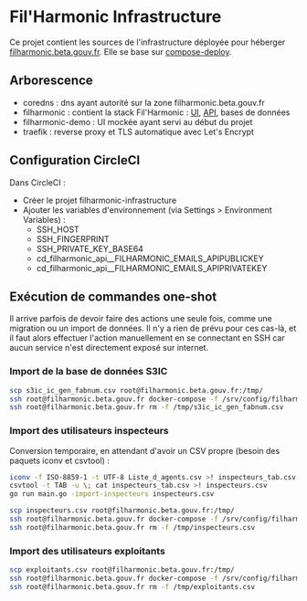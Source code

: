 # Fil'Harmonic Infrastructure

Ce projet contient les sources de l'infrastructure déployée pour héberger [filharmonic.beta.gouv.fr](https://filharmonic.beta.gouv.fr).
Elle se base sur [compose-deploy](https://github.com/totakoko/compose-deploy).


## Arborescence

- coredns : dns ayant autorité sur la zone filharmonic.beta.gouv.fr
- filharmonic : contient la stack Fil'Harmonic : [UI](https://github.com/MTES-MCT/filharmonic-ui), [API](https://github.com/MTES-MCT/filharmonic-api), bases de données
- filharmonic-demo : UI mockée ayant servi au début du projet
- traefik : reverse proxy et TLS automatique avec Let's Encrypt


## Configuration CircleCI

Dans CircleCI :
- Créer le projet filharmonic-infrastructure
- Ajouter les variables d'environnement (via Settings > Environment Variables) :
  - SSH_HOST
  - SSH_FINGERPRINT
  - SSH_PRIVATE_KEY_BASE64
  - cd_filharmonic_api__FILHARMONIC_EMAILS_APIPUBLICKEY
  - cd_filharmonic_api__FILHARMONIC_EMAILS_APIPRIVATEKEY


## Exécution de commandes one-shot

Il arrive parfois de devoir faire des actions une seule fois, comme une migration ou un import de données.
Il n'y a rien de prévu pour ces cas-là, et il faut alors effectuer l'action manuellement en se connectant en SSH car aucun service n'est directement exposé sur internet.


### Import de la base de données S3IC

```sh
scp s3ic_ic_gen_fabnum.csv root@filharmonic.beta.gouv.fr:/tmp/
ssh root@filharmonic.beta.gouv.fr docker-compose -f /srv/config/filharmonic/docker-compose.yml run --rm -v "/tmp/s3ic_ic_gen_fabnum.csv:/data.csv:ro" api filharmonic-api -import-etablissements /data.csv
ssh root@filharmonic.beta.gouv.fr rm -f /tmp/s3ic_ic_gen_fabnum.csv
```


### Import des utilisateurs inspecteurs

Conversion temporaire, en attendant d'avoir un CSV propre (besoin des paquets iconv et csvtool) :
```sh
iconv -f ISO-8859-1 -t UTF-8 Liste_d_agents.csv >! inspecteurs_tab.csv
csvtool -t TAB -u \; cat inspecteurs_tab.csv >! inspecteurs.csv
go run main.go -import-inspecteurs inspecteurs.csv
```

```sh
scp inspecteurs.csv root@filharmonic.beta.gouv.fr:/tmp/
ssh root@filharmonic.beta.gouv.fr docker-compose -f /srv/config/filharmonic/docker-compose.yml run --rm -v "/tmp/inspecteurs.csv:/data.csv:ro" api filharmonic-api -import-inspecteurs /data.csv
ssh root@filharmonic.beta.gouv.fr rm -f /tmp/inspecteurs.csv
```

### Import des utilisateurs exploitants

```sh
scp exploitants.csv root@filharmonic.beta.gouv.fr:/tmp/
ssh root@filharmonic.beta.gouv.fr docker-compose -f /srv/config/filharmonic/docker-compose.yml run --rm -v "/tmp/exploitants.csv:/data.csv:ro" api filharmonic-api -import-exploitants /data.csv
ssh root@filharmonic.beta.gouv.fr rm -f /tmp/exploitants.csv
```
